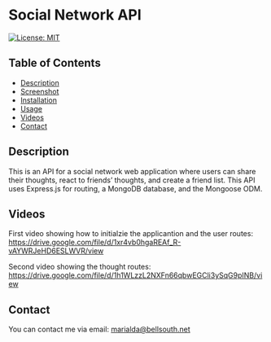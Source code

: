 # Social Network API
[![License: MIT](https://img.shields.io/badge/License-MIT-yellow.svg)](https://opensource.org/licenses/MIT)

## Table of Contents
  - [Description](#description)
  - [Screenshot](#screenshot)
  - [Installation](#installation)
  - [Usage](#usage)
  - [Videos](#videos)
  - [Contact](#contact)

## Description
This is an API for a social network web application where users can share their thoughts, react to friends’ thoughts, and create a friend list. This API uses Express.js for routing, a MongoDB database, and the Mongoose ODM. 

## Videos
First video showing how to initialzie the applicantion and the user routes: <br/>
https://drive.google.com/file/d/1xr4vb0hgaREAf_R-vAYWRJeHD6ESLWVR/view
 
Second video showing the thought routes: <br/>
https://drive.google.com/file/d/1h1WLzzL2NXFn66qbwEGCli3ySqG9pINB/view

## Contact
You can contact me via email: marialda@bellsouth.net
